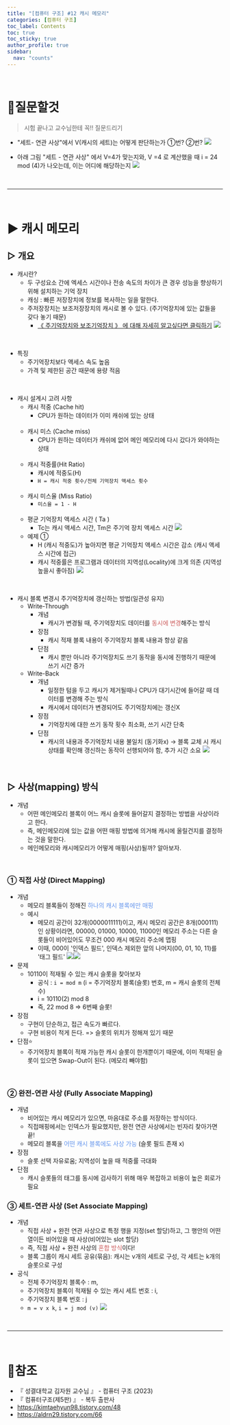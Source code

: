 ```yaml
---
title: "[컴퓨터 구조] #12 캐시 메모리"
categories: [컴퓨터 구조]
toc_label: Contents
toc: true
toc_sticky: true
author_profile: true
sidebar:
  nav: "counts"
---
```


<br>

# 🥲질문할것

> 시험 끝나고 교수님한테 꼭!! 질문드리기

- "세트- 연관 사상"에서 V(캐시의 세트)는 어떻게 판단하는가 ①번? ②번?
  ![](https://velog.velcdn.com/images/sieunpark/post/920bd5e6-b029-473c-a120-e8cc2d725805/image.jpg)

- 아래 그림 "세트 - 연관 사상" 에서 V=4가 맞는지와,
  V =4 로 계산했을 때 i = 24 mod (4)가 나오는데, 이는 어디에 해당하는지
  ![](https://velog.velcdn.com/images/sieunpark/post/5d523d4d-fb16-4eef-b054-155792185135/image.jpg)

<br>

---

<br>

# ▶ 캐시 메모리

## ▷ 개요

- 캐시란?
  - 두 구성요소 간에 엑세스 시간이나 전송 속도의 차이가 큰 경우 성능을 향상하기 위해 설치하는 기억 장치
  - 캐싱 : 빠른 저장장치에 정보를 복사하는 일을 말한다.
  - 주저장장치는 보조저장장치의 캐시로 볼 수 있다. (주기억장치에 있는 값들을 갖다 놓기 때문)
    - [《 주기억장치와 보조기억장치 》 에 대해 자세히 알고싶다면 클릭하기](https://velog.io/@sieunpark/OS-%EC%A0%80%EC%9E%A5%EC%9E%A5%EC%B9%98)
      ![](https://velog.velcdn.com/images/sieunpark/post/d8856f53-a30b-416e-b2dd-3b001cbb6569/image.png)

 <br>

- 특징
  - 주기억장치보다 액세스 속도 높음
  - 가격 및 제한된 공간 때문에 용량 적음

 <br>
 
- 캐시 설계시 고려 사항
  - 캐시 적중 (Cache hit)
    - CPU가 원하는 데이터가 이미 캐쉬에 있는 상태
    <br>
  - 캐시 미스 (Cache miss)
    - CPU가 원하는 데이터가 캐쉬에 없어 메인 메모리에 다시 갔다가 와야하는 상태
    <br>
  - 캐시 적중률(Hit Ratio)
    - 캐시에 적중도(H)
    - `H = 캐시 적중 횟수/전체 기억장치 액세스 횟수`
	<br>
  - 캐시 미스율 (Miss Ratio)
    - `미스율 = 1 - H`
    <br>
  - 평균 기억장치 액세스 시간 ( Ta )
    - Tc는 캐시 액세스 시간, Tm은 주기억 장치 액세스 시간
  ![](https://velog.velcdn.com/images/sieunpark/post/e7e6ec71-7ecd-419a-a084-efa15cf36233/image.png)
  - 예제 ①
    - H (캐시 적중도)가 높아지면 평균 기억장치 액세스 시간은 감소 (캐시 액세스 시간에 접근)
    - 캐시 적중률은 프로그램과 데이터의 지역성(Locality)에 크게 의존 (지역성 높을시 좋아짐)
    ![](https://velog.velcdn.com/images/sieunpark/post/e6819a02-a003-4ffd-9264-df917ff0ef55/image.png)

<br>

- 캐시 블록 변경시 주기억장치에 갱신하는 방법(일관성 유지)
  - Write-Through
    - 개념
      - 캐시가 변경될 때, 주기억장치도 데이터를 <span style="color:indianred">동시에 변경</span>해주는 방식
    - 장점
      - 캐시 적재 블록 내용이 주기억장치 블록 내용과 항상 같음
    - 단점
      - 캐시 뿐만 아니라 주기억장치도 쓰기 동작을 동시에 진행하기 때문에 쓰기 시간 증가
        <br>
  - Write-Back
    - 개념
      - 일정한 텀을 두고 캐시가 제거될때나 CPU가 대기시간에 들어갈 때 데이터를 변경해 주는 방식
      - 캐시에서 데이터가 변경되어도 주기억장치에는 갱신X
    - 장점
      - 기억장치에 대한 쓰기 동작 횟수 최소화, 쓰기 시간 단축
    - 단점
      - 캐시의 내용과 주기억장치 내용 불일치 (동기화x)
        → 블록 교체 시 캐시 상태를 확인해 갱신하는 동작이 선행되어야 함, 추가 시간 소요
        ![](https://velog.velcdn.com/images/sieunpark/post/b872c217-8969-4c38-bce4-79f03f649589/image.png)

<br>

## ▷ 사상(mapping) 방식

- 개념
  - 어떤 메인메모리 블록이 어느 캐시 슬롯에 들어갈지 결정하는 방법을 사상이라고 한다.
  - 즉, 메인메모리에 있는 값을 어떤 매핑 방법에 의거해 캐시에 올릴건지를 결정하는 것을 말한다.
  - 메인메모리와 캐시메모리가 어떻게 매핑(사상)될까? 알아보자.

<br>

### ① 직접 사상 (Direct Mapping)

- 개념
  - 메모리 블록들이 정해진 <span style="color:CornflowerBlue">하나의 캐시 블록에만 매핑</span>
    <br>
  - 예시
    - 메모리 공간이 32개(0000011111)이고, 캐시 메모리 공간은 8개(000111)인 상황이라면,
      00000, 01000, 10000, 11000인 메모리 주소는 다른 슬롯들이 비어있어도 무조건 000 캐시 메모리 주소에 맵핑
    - 이때, 000이 '인덱스 필드', 인덱스 제외한 앞의 나머지(00, 01, 10, 11)를 '태그 필드'
      ![](https://velog.velcdn.com/images/sieunpark/post/9a997002-2285-41c4-9202-52c1e400c627/image.png)![](https://velog.velcdn.com/images/sieunpark/post/673089e2-1510-4580-b50c-96832e6e87a2/image.png)
      <br>
- 문제
  - 10110이 적재될 수 있는 캐시 슬롯을 찾아보자
    - 공식 : `i = mod m` (i = 주기억장치 블록(슬롯) 번호, m = 캐시 슬롯의 전체 수)
    - i = 10110(2) mod 8
    - 즉, 22 mod 8 => 6번째 슬롯!
      <br>
- 장점
  - 구현이 단순하고, 접근 속도가 빠르다.
  - 구현 비용이 적게 든다.
    => 슬롯의 위치가 정해져 있기 때문
    <br>
- 단점⭐
  - 주기억장치 블록이 적재 가능한 캐시 슬롯이 한개뿐이기 때문에, 이미 적재된 슬롯이 있으면 Swap-Out이 된다. (메모리 빼야함)

<br>

### ② 완전-연관 사상 (Fully Associate Mapping)

- 개념
  - 비어있는 캐시 메모리가 있으면, 마음대로 주소를 저장하는 방식이다.
  - 직접매핑에서는 인덱스가 필요했지만, 완전 연관 사상에서는 빈자리 찾아가면 끝!
  - 메모리 블록을 <span style="color:CornflowerBlue">어떤 캐시 블록에도 사상 가능</span> (슬롯 필드 존재 x)
    <br>
- 장점
  - 슬롯 선택 자유로움; 지역성이 높을 때 적중률 극대화
    <br>
- 단점
  - 캐시 슬롯들의 태그를 동시에 검사하기 위해 매우 복잡하고 비용이 높은 회로가 필요
    <br>

### ③ 세트-연관 사상 (Set Associate Mapping)

- 개념
  - 직접 사상 + 완전 연관 사상으로 특정 행을 지정(set 할당)하고, 그 행안의 어떤 열이든 비어있을 때 사상(비어있는 slot 할당)
  - 즉, 직접 사상 + 완전 사상의 <span style="color:indianred">혼합 방식</span>이다!
  - 블록 그룹이 캐시 세트 공유(묶음): 캐시는 v개의 세트로 구성, 각 세트는 k개의 슬롯으로 구성
- 공식
  - 전체 주기억장치 블록수 : m,
  - 주기억장치 블록이 적재될 수 있는 캐시 세트 번호 : i,
  - 주기억장치 블록 번호 : j
  - `m = v x k`, `i = j mod (v)`
    ![](https://velog.velcdn.com/images/sieunpark/post/264a879b-77d0-4651-b12b-5668c3be6688/image.jpg)

<br>

---

<br>

# 📎참조

- 『 성결대학교 김자원 교수님 』 - 컴퓨터 구조 (2023)
- 『 컴퓨터구조(제5판) 』 - 복두 출판사
- https://kimtaehyun98.tistory.com/48
- https://aldrn29.tistory.com/66

